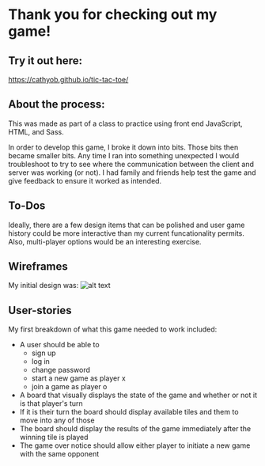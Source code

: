 # Thank you for checking out my game!

## Try it out here:
https://cathyob.github.io/tic-tac-toe/

## About the process:
This was made as part of a class to practice using front end JavaScript, HTML, and Sass.

In order to develop this game, I broke it down into bits. Those bits then became smaller bits. Any time I ran into something unexpected I would troubleshoot to try to see where the communication between the client and server was working (or not). I had family and friends help test the game and give feedback to ensure it worked as intended.

## To-Dos
Ideally, there are a few design items that can be polished and user game history could be more interactive than my current funcationality permits. Also, multi-player options would be an interesting exercise.

## Wireframes
My initial design was:
![alt text](wireframe.jpg "wireframe")

## User-stories
My first breakdown of what this game needed to work included:
* A user should be able to
  * sign up
  * log in
  * change password
  * start a new game as player x
  * join a game as player o
* A board that visually displays the state of the game and whether or not it is that player's turn
* If it is their turn the board should display available tiles and them to move into any of those
* The board should display the results of the game immediately after the winning tile is played
* The game over notice should allow either player to initiate a new game with the same opponent
